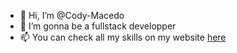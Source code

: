 - 👋 Hi, I’m @Cody-Macedo
- 👀 I’m gonna be a fullstack developper
- 📫 You can check all my skills on my website [here](codymacedo.fr)

<!---
Cody-Macedo/Cody-Macedo is a ✨ special ✨ repository because its `README.md` (this file) appears on your GitHub profile.
You can click the Preview link to take a look at your changes.
--->
